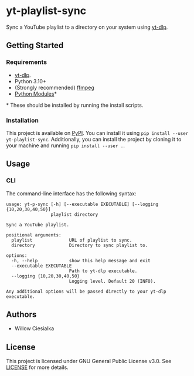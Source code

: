 # yt-playlist-sync
Sync a YouTube playlist to a directory on your system using [yt-dlp](https://github.com/yt-dlp/yt-dlp).

## Getting Started

### Requirements

- [yt-dlp](https://github.com/yt-dlp/yt-dlp).
- Python 3.10+
- (Strongly recommended) [ffmpeg](https://www.ffmpeg.org/)
- [Python Modules](requirements.txt)*

\* These should be installed by running the install scripts.

### Installation

This project is available on [PyPI](https://pypi.org/project/yt-playlist-sync/).
You can install it using `pip install --user yt-playlist-sync`. Additionally, you can
install the project by cloning it to your machine and running `pip install --user .`. 

## Usage

### CLI

The command-line interface has the following syntax:

```
usage: yt-p-sync [-h] [--executable EXECUTABLE] [--logging {10,20,30,40,50}]
                 playlist directory

Sync a YouTube playlist.

positional arguments:
  playlist              URL of playlist to sync.
  directory             Directory to sync playlist to.

options:
  -h, --help            show this help message and exit
  --executable EXECUTABLE
                        Path to yt-dlp executable.
  --logging {10,20,30,40,50}
                        Logging level. Default 20 (INFO).

Any additional options will be passed directly to your yt-dlp executable.
```


## Authors

- Willow Ciesialka

## License

This project is licensed under GNU General Public License v3.0. See [LICENSE](LICENSE) for more details.